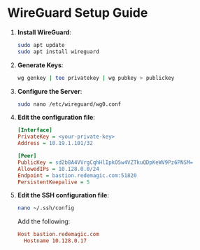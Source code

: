 # WireGuard Setup Guide

1. **Install WireGuard**:
    ```bash
    sudo apt update
    sudo apt install wireguard
    ```

2. **Generate Keys**:
    ```bash
    wg genkey | tee privatekey | wg pubkey > publickey
    ```

3. **Configure the Server**:
    ```bash
    sudo nano /etc/wireguard/wg0.conf
    ```

4. **Edit the configuration file**:
    ```ini
    [Interface]
    PrivateKey = <your-private-key>
    Address = 10.19.1.101/32

    [Peer]
    PublicKey = sd2b8A4VVrgCqhHlIpkO5w4VZTkuQDpKeWV9Pz6PNSM=
    AllowedIPs = 10.128.0.0/24
    Endpoint = bastion.redemagic.com:51820
    PersistentKeepalive = 5
    ```

5. **Edit the SSH configuration file**:
    ```bash
    nano ~/.ssh/config
    ```

    Add the following:
    ```ini
    Host bastion.redemagic.com
      Hostname 10.128.0.17
    ```